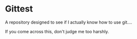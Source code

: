 # Gittest
A repository designed to see if I actually know how to use git....

If you come across this, don't judge me too harshly.
